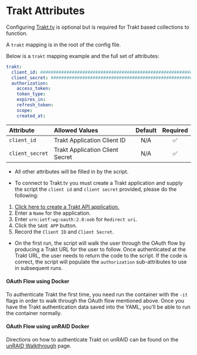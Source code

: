 # Trakt Attributes

Configuring [Trakt.tv](https://trakt.tv/) is optional but is required for Trakt based collections to function. 

A `trakt` mapping is in the root of the config file.

Below is a `trakt` mapping example and the full set of attributes:
```yaml
trakt:
  client_id: ################################################################
  client_secret: ################################################################
  authorization:
    access_token:
    token_type:
    expires_in:
    refresh_token:
    scope:
    created_at:
```

| Attribute       | Allowed Values                  | Default | Required |
|:----------------|:--------------------------------|:-------:|:--------:|
| `client_id`     | Trakt Application Client ID     |   N/A   | &#9989;  |
| `client_secret` | Trakt Application Client Secret |   N/A   | &#9989;  |

* All other attributes will be filled in by the script. 

* To connect to Trakt.tv you must create a Trakt application and supply the script the `client id` and `client secret` provided, please do the following:
1. [Click here to create a Trakt API application.](https://trakt.tv/oauth/applications/new)
2. Enter a `Name` for the application.
3. Enter `urn:ietf:wg:oauth:2.0:oob` for `Redirect uri`.
4. Click the `SAVE APP` button.
5. Record the `Client ID` and `Client Secret`.

* On the first run, the script will walk the user through the OAuth flow by producing a Trakt URL for the user to follow. Once authenticated at the Trakt URL, the user needs to return the code to the script. If the code is correct, the script will populate the `authorization` sub-attributes to use in subsequent runs.

<h4>OAuth Flow using Docker</h4>

To authenticate Trakt the first time, you need run the container with the `-it` flags in order to walk through the OAuth flow mentioned above. Once you have the Trakt authentication data saved into the YAML, you'll be able to run the container normally.

<h4>OAuth Flow using unRAID Docker</h4>

Directions on how to authenticate Trakt on unRAID can be found on the [unRAID Walkthrough](../home/guides/unraid.md#advanced-installation-authenticating-trakt-or-myanimelist) page.
